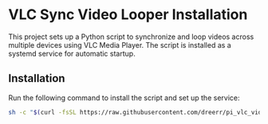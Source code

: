 # VLC Sync Video Looper Installation

This project sets up a Python script to synchronize and loop videos across multiple devices using VLC Media Player. The script is installed as a systemd service for automatic startup.

## Installation

Run the following command to install the script and set up the service:

```bash
sh -c "$(curl -fsSL https://raw.githubusercontent.com/dreerr/pi_vlc_video_looper/main/install.sh)"